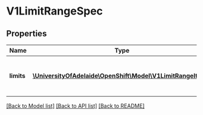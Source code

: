 # V1LimitRangeSpec

## Properties
Name | Type | Description | Notes
------------ | ------------- | ------------- | -------------
**limits** | [**\UniversityOfAdelaide\OpenShift\Model\V1LimitRangeItem[]**](V1LimitRangeItem.md) | Limits is the list of LimitRangeItem objects that are enforced. | 

[[Back to Model list]](../README.md#documentation-for-models) [[Back to API list]](../README.md#documentation-for-api-endpoints) [[Back to README]](../README.md)


